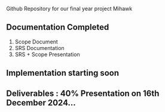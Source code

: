 Github Repository for our final year project Mihawk

## Documentation Completed
1. Scope Document
2. SRS Documentation
3. SRS + Scope Presentation

## Implementation starting soon

## Deliverables : 40% Presentation on 16th December 2024...
